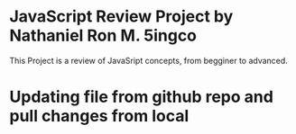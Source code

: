 # JavaScript Review Project by Nathaniel Ron M. 5ingco 
This Project is a review of JavaSript concepts, from begginer to advanced.
# Updating file from github repo and pull changes from local

